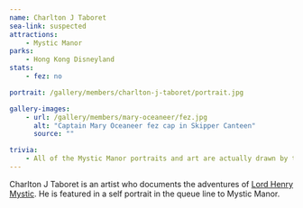 ```yaml
---
name: Charlton J Taboret
sea-link: suspected
attractions:
    - Mystic Manor
parks:
    - Hong Kong Disneyland
stats:
    - fez: no

portrait: /gallery/members/charlton-j-taboret/portrait.jpg

gallery-images:
    - url: /gallery/members/mary-oceaneer/fez.jpg
      alt: "Captain Mary Oceaneer fez cap in Skipper Canteen"
      source: ""

trivia:
	- All of the Mystic Manor portraits and art are actually drawn by the artist [Chris Turner](http://christurnerart.com/concept-art-1).
---
```

Charlton J Taboret is an artist who documents the adventures of [Lord Henry Mystic](/members/lord-henry-mystic). He is featured in a self portrait in the queue line to Mystic Manor.